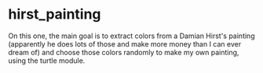# hirst_painting
On this one, the main goal is to extract colors from a Damian Hirst's painting (apparently he does lots of those and make more money than I can ever dream of) and choose those colors randomly to make my own painting, using the turtle module.
